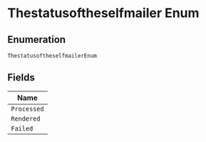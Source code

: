 
# Thestatusoftheselfmailer Enum

## Enumeration

`ThestatusoftheselfmailerEnum`

## Fields

| Name |
|  --- |
| `Processed` |
| `Rendered` |
| `Failed` |

